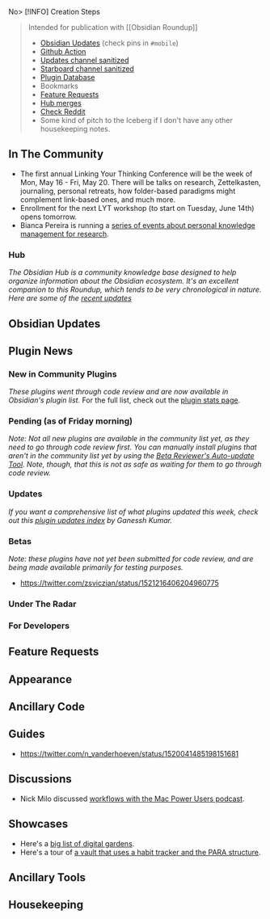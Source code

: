 No> [!INFO] Creation Steps
> Intended for publication with [[Obsidian Roundup]]
> - [Obsidian Updates](https://forum.obsidian.md/c/announcements/13) (check pins in `#mobile`)
> - [Github Action](https://github.com/argenos/obsidian_roundup/actions)
> -  [Updates channel sanitized](https://zhout-public-downloadable.s3.amazonaws.com/obsidian/updates.md) 
> - [Starboard channel sanitized](https://zhout-public-downloadable.s3.amazonaws.com/obsidian/starboard.md)
> - [Plugin Database](https://obsidian-plugin-stats.vercel.app/updates)
> - Bookmarks
> - [Feature Requests](https://forum.obsidian.md/c/feature-requests/8)
> -  [Hub merges](https://github.com/obsidian-community/obsidian-hub/pulls?q=is%3Apr+is%3Amerged+sort%3Aupdated-desc+-label%3A%22scripted+update%22+-label%3A%22hub+tools+%26+scripts%22+%3E+)
> - [Check Reddit](https://www.reddit.com/r/ObsidianMD/)
> - Some kind of pitch to the Iceberg if I don't have any other housekeeping notes. 

## In The Community

* The first annual Linking Your Thinking Conference will be the week of Mon, May 16 - Fri, May 20. There will be talks on research, Zettelkasten, journaling, personal retreats, how folder-based paradigms might complement link-based ones, and much more.
* Enrollment for the next LYT workshop (to start on Tuesday, June 14th) opens tomorrow. 
* Bianca Pereira is running a [series of events about personal knowledge management for research](https://lu.ma/pkm-for-research-may2022).  
### Hub

_The Obsidian Hub is a community knowledge base designed to help organize information about the Obsidian ecosystem. It's an excellent companion to this Roundup, which tends to be very chronological in nature. Here are some of the [recent updates](https://github.com/obsidian-community/obsidian-hub/pulls?q=is%3Apr+is%3Amerged+sort%3Aupdated-desc+-label%3A%22scripted+update%22+-label%3A%22hub+tools+%26+scripts%22+%3E+)_

## Obsidian Updates

## Plugin News

### New in Community Plugins

*These plugins went through code review and are now available in Obsidian's plugin list.* For the full list, check out the [plugin stats page](https://obsidian-plugin-stats.vercel.app/new). 

### Pending (as of Friday morning)

_Note: Not all new plugins are available in the community list yet, as they need to go through code review first. You can manually install plugins that aren't in the community list yet by using the [Beta Reviewer's Auto-update Tool](https://github.com/TfTHacker/obsidian42-brat). Note, though, that this is not as safe as waiting for them to go through code review._

### Updates

 _If you want a comprehensive list of what plugins updated this week, check out this [plugin updates index](https://obsidian-plugin-stats.vercel.app/updates) by Ganessh Kumar._

### Betas

_Note: these plugins have not yet been submitted for code review, and are being made available primarily for testing purposes._

* https://twitter.com/zsviczian/status/1521216406204960775

### Under The Radar

### For Developers

## Feature Requests

## Appearance

## Ancillary Code

## Guides

* https://twitter.com/n_vanderhoeven/status/1520041485198151681

## Discussions

* Nick Milo discussed [workflows with the Mac Power Users podcast](https://www.relay.fm/mpu/633). 

## Showcases

* Here's a [big list of digital gardens](https://twitter.com/TfTHacker/status/1520765257987338240?t=BhneIAP7Ue6_jw6lErwSXQ). 
* Here's a tour of [a vault that uses a habit tracker and the PARA structure](https://newsletter.tylersuzukinelson.com/posts/tsn2022w18-a-quick-tour-of-my-notes). 
## Ancillary Tools

## Housekeeping
